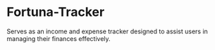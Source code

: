 # Fortuna-Tracker
Serves as an income and expense tracker designed to assist users in managing their finances effectively.

